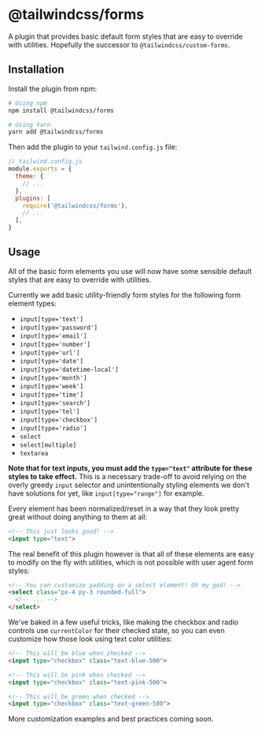 # @tailwindcss/forms

A plugin that provides basic default form styles that are easy to override with utilities. Hopefully the successor to `@tailwindcss/custom-forms`.

## Installation

Install the plugin from npm:

```sh
# Using npm
npm install @tailwindcss/forms

# Using Yarn
yarn add @tailwindcss/forms
```

Then add the plugin to your `tailwind.config.js` file:

```js
// tailwind.config.js
module.exports = {
  theme: {
    // ...
  },
  plugins: [
    require('@tailwindcss/forms'),
    // ...
  ],
}
```

## Usage

All of the basic form elements you use will now have some sensible default styles that are easy to override with utilities.

Currently we add basic utility-friendly form styles for the following form element types:

- `input[type='text']`
- `input[type='password']`
- `input[type='email']`
- `input[type='number']`
- `input[type='url']`
- `input[type='date']`
- `input[type='datetime-local']`
- `input[type='month']`
- `input[type='week']`
- `input[type='time']`
- `input[type='search']`
- `input[type='tel']`
- `input[type='checkbox']`
- `input[type='radio']`
- `select`
- `select[multiple]`
- `textarea`

**Note that for text inputs, you must add the `type="text"` attribute for these styles to take effect.** This is a necessary trade-off to avoid relying on the overly greedy `input` selector and unintentionally styling elements we don't have solutions for yet, like `input[type="range"]` for example.

Every element has been normalized/reset in a way that they look pretty great without doing anything to them at all:

```html
<!-- This just looks good! -->
<input type="text">
```

The real benefit of this plugin however is that all of these elements are easy to modify on the fly with utilities, which is not possible with user agent form styles:

```html
<!-- You can customize padding on a select element! Oh my god! -->
<select class="px-4 py-3 rounded-full">
  <!-- ... -->
</select>
```

We've baked in a few useful tricks, like making the checkbox and radio controls use `currentColor` for their checked state, so you can even customize how those look using text color utilities:

```html
<!-- This will be blue when checked -->
<input type="checkbox" class="text-blue-500">

<!-- This will be pink when checked -->
<input type="checkbox" class="text-pink-500">

<!-- This will be green when checked -->
<input type="checkbox" class="text-green-500">
```

More customization examples and best practices coming soon.